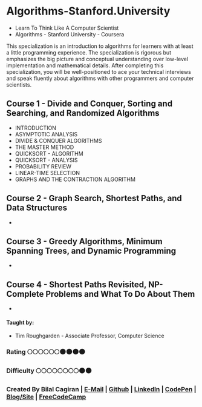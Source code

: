 # Algorithms-Stanford.University
* Learn To Think Like A Computer Scientist 
* Algorithms - Stanford University - Coursera

 This specialization is an introduction to algorithms for learners with at least a little programming experience. The specialization is rigorous but emphasizes the big picture and conceptual understanding over low-level implementation and mathematical details. After completing this specialization, you will be well-positioned to ace your technical interviews and speak fluently about algorithms with other programmers and computer scientists.

## Course 1 - Divide and Conquer, Sorting and Searching, and Randomized Algorithms
* INTRODUCTION
* ASYMPTOTIC ANALYSIS
* DIVIDE & CONQUER ALGORITHMS
* THE MASTER METHOD
* QUICKSORT - ALGORITHM
* QUICKSORT - ANALYSIS
* PROBABILITY REVIEW
* LINEAR-TIME SELECTION
* GRAPHS AND THE CONTRACTION ALGORITHM

## Course 2 - Graph Search, Shortest Paths, and Data Structures
* 

## Course 3 - Greedy Algorithms, Minimum Spanning Trees, and Dynamic Programming
* 

## Course 4 - Shortest Paths Revisited, NP-Complete Problems and What To Do About Them
* 


#### Taught by: 
*  Tim Roughgarden - Associate Professor, Computer Science

### Rating     :full_moon::full_moon::full_moon::full_moon::full_moon::full_moon::new_moon::new_moon::new_moon::new_moon:
### Difficulty :full_moon::full_moon::full_moon::full_moon::full_moon::full_moon::full_moon::full_moon::new_moon::new_moon:

### Created By Bilal Cagiran | [E-Mail](mailto:bcagiran@hotmail.com) | [Github](https://github.com/extwiii/) | [LinkedIn](https://linkedin.com/in/bilalcagiran) | [CodePen](http://codepen.io/extwiii/) | [Blog/Site](http://bilalcagiran.com) | [FreeCodeCamp](https://www.freecodecamp.com/extwiii) 
